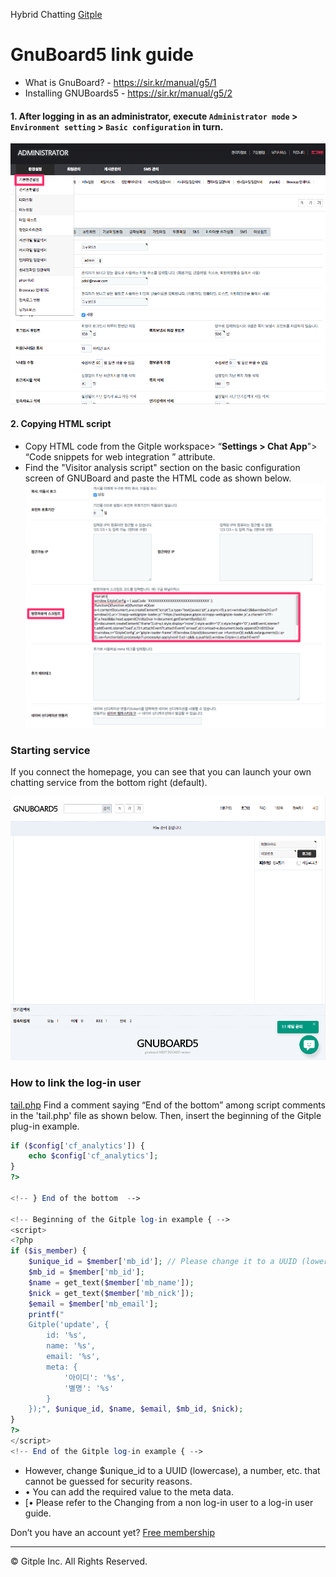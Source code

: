 Hybrid Chatting [Gitple](https://gitple.io/en)

# GnuBoard5 link guide

- What is GnuBoard? - https://sir.kr/manual/g5/1
- Installing GNUBoards5  - https://sir.kr/manual/g5/2

#### 1.  After logging in as an administrator, execute `Administrator mode` > `Environment setting` > `Basic configuration` in turn.

![gnuboard5 menu](assets/images/gnuboard5-sdk/sdk_gnuboard5-menu.png)

#### 2.  Copying HTML script
* Copy HTML code from the Gitple workspace> “**Settings > Chat App**"> “Code snippets for web integration ” attribute.
* Find the "Visitor analysis script" section on the basic configuration screen of GNUBoard and paste the HTML code as shown below.
  ![gnuboard5 script](assets/images/gnuboard5-sdk/sdk_gnuboard5-script.png)

### Starting service

If you connect the homepage, you can see that you can launch your own chatting service from the bottom right (default).

![gnuboard5 gitple pc](assets/images/gnuboard5-sdk/sdk_gnuboard5_gitple_pc.png)


### How to link the log-in user

[tail.php](https://github.com/gnuboard/gnuboard5/blob/master/theme/basic/tail.php)
Find a comment saying “End of the bottom” among script comments in the 'tail.php' file as shown below.
Then, insert the beginning of the Gitple plug-in example.

```php
if ($config['cf_analytics']) {
    echo $config['cf_analytics'];
}
?>

<!-- } End of the bottom  -->

<!-- Beginning of the Gitple log-in example { -->
<script>
<?php
if ($is_member) {
    $unique_id = $member['mb_id']; // Please change it to a UUID (lowercase), a number, etc. that can not be guessed for security reasons.
    $mb_id = $member['mb_id'];
    $name = get_text($member['mb_name']);
    $nick = get_text($member['mb_nick']);
    $email = $member['mb_email'];
    printf("
    Gitple('update', {
        id: '%s',
        name: '%s',
        email: '%s',
        meta: {
            '아이디': '%s',
            '별명': '%s'
        }
    });", $unique_id, $name, $email, $mb_id, $nick);
}
?>
</script>
<!-- End of the Gitple log-in example { -->

```

  * However, change $unique_id to a UUID (lowercase), a number, etc. that cannot be guessed for security reasons.
  * •	You can add the required value to the meta data.
  * [•	Please refer to the Changing from a non log-in user to a log-in user guide.



Don’t you have an account yet? [Free membership](https://workspace.gitple.io/#/register/en)

---


© Gitple Inc. All Rights Reserved.

